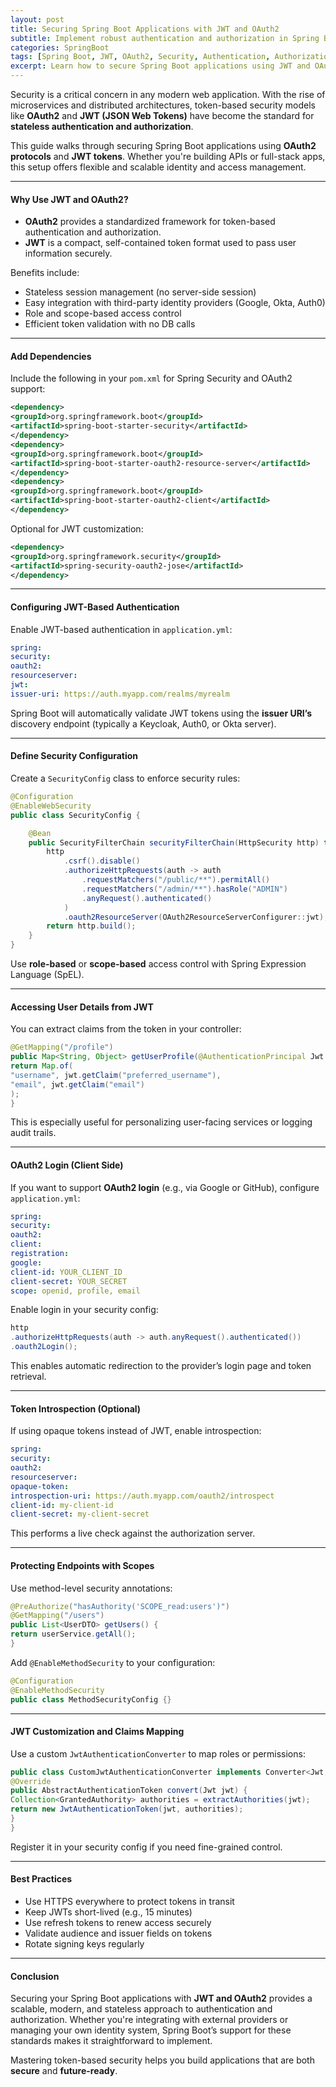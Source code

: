 ```yaml
---
layout: post
title: Securing Spring Boot Applications with JWT and OAuth2
subtitle: Implement robust authentication and authorization in Spring Boot using JWT and OAuth2
categories: SpringBoot
tags: [Spring Boot, JWT, OAuth2, Security, Authentication, Authorization, Java]
excerpt: Learn how to secure Spring Boot applications using JWT and OAuth2. This guide covers token-based authentication, access control, role-based authorization, and integration with third-party identity providers.
---
```

Security is a critical concern in any modern web application. With the rise of microservices and distributed architectures, token-based security models like **OAuth2** and **JWT (JSON Web Tokens)** have become the standard for **stateless authentication and authorization**.

This guide walks through securing Spring Boot applications using **OAuth2 protocols** and **JWT tokens**. Whether you're building APIs or full-stack apps, this setup offers flexible and scalable identity and access management.

---

#### Why Use JWT and OAuth2?

- **OAuth2** provides a standardized framework for token-based authentication and authorization.
- **JWT** is a compact, self-contained token format used to pass user information securely.

Benefits include:
- Stateless session management (no server-side session)
- Easy integration with third-party identity providers (Google, Okta, Auth0)
- Role and scope-based access control
- Efficient token validation with no DB calls

---

#### Add Dependencies

Include the following in your `pom.xml` for Spring Security and OAuth2 support:

```xml
<dependency>
<groupId>org.springframework.boot</groupId>
<artifactId>spring-boot-starter-security</artifactId>
</dependency>
<dependency>
<groupId>org.springframework.boot</groupId>
<artifactId>spring-boot-starter-oauth2-resource-server</artifactId>
</dependency>
<dependency>
<groupId>org.springframework.boot</groupId>
<artifactId>spring-boot-starter-oauth2-client</artifactId>
</dependency>
```

Optional for JWT customization:

```xml
<dependency>
<groupId>org.springframework.security</groupId>
<artifactId>spring-security-oauth2-jose</artifactId>
</dependency>
```

---

#### Configuring JWT-Based Authentication

Enable JWT-based authentication in `application.yml`:

```yml
spring:
security:
oauth2:
resourceserver:
jwt:
issuer-uri: https://auth.myapp.com/realms/myrealm
```

Spring Boot will automatically validate JWT tokens using the **issuer URI’s** discovery endpoint (typically a Keycloak, Auth0, or Okta server).

---

#### Define Security Configuration

Create a `SecurityConfig` class to enforce security rules:

```java
@Configuration
@EnableWebSecurity
public class SecurityConfig {

    @Bean
    public SecurityFilterChain securityFilterChain(HttpSecurity http) throws Exception {
        http
            .csrf().disable()
            .authorizeHttpRequests(auth -> auth
                .requestMatchers("/public/**").permitAll()
                .requestMatchers("/admin/**").hasRole("ADMIN")
                .anyRequest().authenticated()
            )
            .oauth2ResourceServer(OAuth2ResourceServerConfigurer::jwt);
        return http.build();
    }
}
```

Use **role-based** or **scope-based** access control with Spring Expression Language (SpEL).

---

#### Accessing User Details from JWT

You can extract claims from the token in your controller:

```java
@GetMapping("/profile")
public Map<String, Object> getUserProfile(@AuthenticationPrincipal Jwt jwt) {
return Map.of(
"username", jwt.getClaim("preferred_username"),
"email", jwt.getClaim("email")
);
}
```

This is especially useful for personalizing user-facing services or logging audit trails.

---

#### OAuth2 Login (Client Side)

If you want to support **OAuth2 login** (e.g., via Google or GitHub), configure `application.yml`:

```yml
spring:
security:
oauth2:
client:
registration:
google:
client-id: YOUR_CLIENT_ID
client-secret: YOUR_SECRET
scope: openid, profile, email
```

Enable login in your security config:

```java
http
.authorizeHttpRequests(auth -> auth.anyRequest().authenticated())
.oauth2Login();
```

This enables automatic redirection to the provider’s login page and token retrieval.

---

#### Token Introspection (Optional)

If using opaque tokens instead of JWT, enable introspection:

```yml
spring:
security:
oauth2:
resourceserver:
opaque-token:
introspection-uri: https://auth.myapp.com/oauth2/introspect
client-id: my-client-id
client-secret: my-client-secret
```

This performs a live check against the authorization server.

---

#### Protecting Endpoints with Scopes

Use method-level security annotations:

```java
@PreAuthorize("hasAuthority('SCOPE_read:users')")
@GetMapping("/users")
public List<UserDTO> getUsers() {
return userService.getAll();
}
```

Add `@EnableMethodSecurity` to your configuration:

```java
@Configuration
@EnableMethodSecurity
public class MethodSecurityConfig {}
```

---

#### JWT Customization and Claims Mapping

Use a custom `JwtAuthenticationConverter` to map roles or permissions:

```java
public class CustomJwtAuthenticationConverter implements Converter<Jwt, AbstractAuthenticationToken> {
@Override
public AbstractAuthenticationToken convert(Jwt jwt) {
Collection<GrantedAuthority> authorities = extractAuthorities(jwt);
return new JwtAuthenticationToken(jwt, authorities);
}
}
```

Register it in your security config if you need fine-grained control.

---

#### Best Practices

- Use HTTPS everywhere to protect tokens in transit
- Keep JWTs short-lived (e.g., 15 minutes)
- Use refresh tokens to renew access securely
- Validate audience and issuer fields on tokens
- Rotate signing keys regularly

---

#### Conclusion

Securing your Spring Boot applications with **JWT and OAuth2** provides a scalable, modern, and stateless approach to authentication and authorization. Whether you're integrating with external providers or managing your own identity system, Spring Boot’s support for these standards makes it straightforward to implement.

Mastering token-based security helps you build applications that are both **secure** and **future-ready**.
